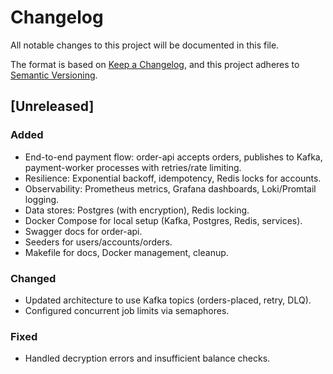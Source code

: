 # Changelog
All notable changes to this project will be documented in this file.

The format is based on [Keep a Changelog](https://keepachangelog.com/en/1.0.0/),
and this project adheres to [Semantic Versioning](https://semver.org/spec/v2.0.0.html).

## [Unreleased]
### Added
- End-to-end payment flow: order-api accepts orders, publishes to Kafka, payment-worker processes with retries/rate limiting.
- Resilience: Exponential backoff, idempotency, Redis locks for accounts.
- Observability: Prometheus metrics, Grafana dashboards, Loki/Promtail logging.
- Data stores: Postgres (with encryption), Redis locking.
- Docker Compose for local setup (Kafka, Postgres, Redis, services).
- Swagger docs for order-api.
- Seeders for users/accounts/orders.
- Makefile for docs, Docker management, cleanup.

### Changed
- Updated architecture to use Kafka topics (orders-placed, retry, DLQ).
- Configured concurrent job limits via semaphores.

### Fixed
- Handled decryption errors and insufficient balance checks.